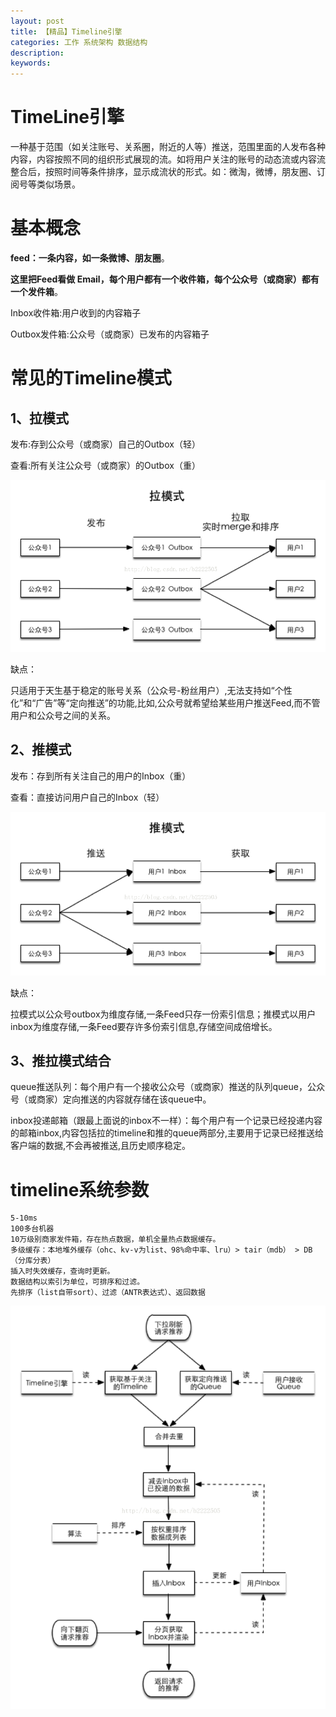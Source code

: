 ```yaml
---
layout: post
title: 【精品】Timeline引擎
categories: 工作 系统架构 数据结构
description: 
keywords: 
---
```



# TimeLine引擎

一种基于范围（如关注账号、关系圈，附近的人等）推送，范围里面的人发布各种内容，内容按照不同的组织形式展现的流。如将用户关注的账号的动态流或内容流整合后，按照时间等条件排序，显示成流状的形式。如：微淘，微博，朋友圈、订阅号等类似场景。



# 基本概念

**feed：一条内容，如一条微博、朋友圈**。

**这里把Feed看做 Email，每个用户都有一个收件箱，每个公众号（或商家）都有一个发件箱**。

Inbox收件箱:用户收到的内容箱子

Outbox发件箱:公众号（或商家）已发布的内容箱子



# 常见的Timeline模式

## 1、拉模式


发布:存到公众号（或商家）自己的Outbox（轻）

查看:所有关注公众号（或商家）的Outbox（重）

![](/images/posts/2017-11-05-timeline.md/1.png)

缺点：

只适用于天生基于稳定的账号关系（公众号-粉丝用户）,无法支持如“个性化”和“广告”等“定向推送”的功能,比如,公众号就希望给某些用户推送Feed,而不管用户和公众号之间的关系。



## 2、推模式

发布：存到所有关注自己的用户的Inbox（重）

查看：直接访问用户自己的Inbox（轻）

![](/images/posts/2017-11-05-timeline.md/2.png)

缺点：

拉模式以公众号outbox为维度存储,一条Feed只存一份索引信息；推模式以用户inbox为维度存储,一条Feed要存许多份索引信息,存储空间成倍增长。



## 3、推拉模式结合

queue推送队列：每个用户有一个接收公众号（或商家）推送的队列queue，公众号（或商家）定向推送的内容就存储在该queue中。

inbox投递邮箱（跟最上面说的inbox不一样）：每个用户有一个记录已经投递内容的邮箱inbox,内容包括拉的timeline和推的queue两部分,主要用于记录已经推送给客户端的数据,不会再被推送,且历史顺序稳定。


# timeline系统参数
```
5-10ms
100多台机器
10万级别商家发件箱，存在热点数据，单机全量热点数据缓存。
多级缓存：本地堆外缓存（ohc、kv-v为list、98%命中率、lru）> tair（mdb） > DB（分库分表）
插入时失效缓存，查询时更新。
数据结构以索引为单位，可排序和过滤。
先排序（list自带sort）、过滤（ANTR表达式）、返回数据
```
 
![](/images/posts/2017-11-05-timeline.md/3.png)
 


